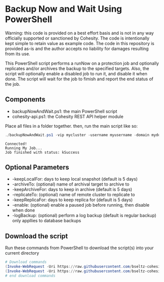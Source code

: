 # Backup Now and Wait Using PowerShell

Warning: this code is provided on a best effort basis and is not in any way officially supported or sanctioned by Cohesity. The code is intentionally kept simple to retain value as example code. The code in this repository is provided as-is and the author accepts no liability for damages resulting from its use.

This PowerShell script performs a runNow on a protection job and optionally replicates and/or archives the backup to the specified targets. Also, the script will optionally enable a disabled job to run it, and disable it when done. The script will wait for the job to fimish and report the end status of the job.

## Components

* backupNowAndWait.ps1: the main PowerShell script
* cohesity-api.ps1: the Cohesity REST API helper module

Place all files in a folder together. then, run the main script like so:

```powershell
./backupNowAndWait.ps1 -vip mycluster -username myusername -domain mydomain.net -jobName 'My Job' -keepLocalFor 7 -replicateTo anothercluster -keepReplicaFor 10
```

```text
Connected!
Running My Job...
Job finished with status: kSuccess
```

## Optional Parameters

* -keepLocalFor: days to keep local snapshot (default is 5 days)
* -archiveTo: (optional) name of archival target to archive to
* -keepArchiveFor: days to keep in archive (default is 5 days)
* -replicateTo: (optional) name of remote cluster to replicate to
* -keepReplicaFor: days to keep replica for (default is 5 days)
* -enable: (optional) enable a paused job before running, then disable when done
* -logBackup: (optional) perform a log backup (default is regular backup) only appllies to database backups

## Download the script

Run these commands from PowerShell to download the script(s) into your current directory

```powershell
# Download commands
(Invoke-WebRequest -Uri https://raw.githubusercontent.com/bseltz-cohesity/scripts/master/powershell/backupNowAndWait/backupNowAndWait.ps1).content | Out-File backupNowAndWait.ps1; (Get-Content backupNowAndWait.ps1) | Set-Content backupNowAndWait.ps1
(Invoke-WebRequest -Uri https://raw.githubusercontent.com/bseltz-cohesity/scripts/master/powershell/backupNowAndWait/cohesity-api.ps1).content | Out-File cohesity-api.ps1; (Get-Content cohesity-api.ps1) | Set-Content cohesity-api.ps1
# end download commands
```
